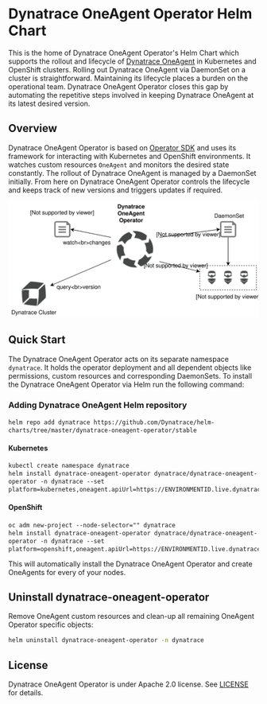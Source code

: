 # Dynatrace OneAgent Operator Helm Chart

This is the home of Dynatrace OneAgent Operator's Helm Chart which supports the rollout and lifecycle of [Dynatrace OneAgent](https://www.dynatrace.com/support/help/get-started/introduction/what-is-oneagent/) in Kubernetes and OpenShift clusters.
Rolling out Dynatrace OneAgent via DaemonSet on a cluster is straightforward.
Maintaining its lifecycle places a burden on the operational team.
Dynatrace OneAgent Operator closes this gap by automating the repetitive steps involved in keeping Dynatrace OneAgent at its latest desired version.

## Overview

Dynatrace OneAgent Operator is based on [Operator SDK](https://github.com/operator-framework/operator-sdk) and uses its framework for interacting with Kubernetes and OpenShift environments.
It watches custom resources `OneAgent` and monitors the desired state constantly.
The rollout of Dynatrace OneAgent is managed by a DaemonSet initially.
From here on Dynatrace OneAgent Operator controls the lifecycle and keeps track of new versions and triggers updates if required.

![Overview](./overview.svg)


## Quick Start

The Dynatrace OneAgent Operator acts on its separate namespace `dynatrace`.
It holds the operator deployment and all dependent objects like permissions, custom resources and
corresponding DaemonSets.
To install the Dynatrace OneAgent Operator via Helm run the following command:

### Adding Dynatrace OneAgent Helm repository
```
helm repo add dynatrace https://github.com/Dynatrace/helm-charts/tree/master/dynatrace-oneagent-operator/stable
```


#### Kubernetes
```
kubectl create namespace dynatrace
helm install dynatrace-oneagent-operator dynatrace/dynatrace-oneagent-operator -n dynatrace --set platform=kubernetes,oneagent.apiUrl=https://ENVIRONMENTID.live.dynatrace.com/api,secret.apiToken=DYNATRACE_API_TOKEN,secret.paasToken=PLATFORM_AS_A_SERVICE_TOKEN
```

#### OpenShift
```
oc adm new-project --node-selector="" dynatrace
helm install dynatrace-oneagent-operator dynatrace/dynatrace-oneagent-operator -n dynatrace --set platform=openshift,oneagent.apiUrl=https://ENVIRONMENTID.live.dynatrace.com/api,secret.apiToken=DYNATRACE_API_TOKEN,secret.paasToken=PLATFORM_AS_A_SERVICE_TOKEN
```

This will automatically install the Dynatrace OneAgent Operator and create OneAgents for every of your nodes.


## Uninstall dynatrace-oneagent-operator
Remove OneAgent custom resources and clean-up all remaining OneAgent Operator specific objects:


```sh
helm uninstall dynatrace-oneagent-operator -n dynatrace
```

## License

Dynatrace OneAgent Operator is under Apache 2.0 license. See [LICENSE](../LICENSE) for details.